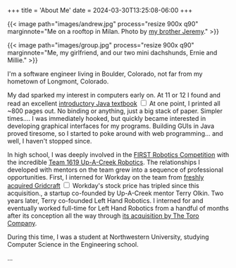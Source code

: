 +++
title = 'About Me'
date = 2024-03-30T13:25:08-06:00
+++

<section>

{{< image
  path="images/andrew.jpg"
  process="resize 900x q90"
  marginnote="Me on a rooftop in Milan. Photo by [my brother Jeremy](https://www.instagram.com/jeremyvisuals/)." >}}

{{< image
  path="images/group.jpg"
  process="resize 900x q90"
  marginnote="Me, my girlfriend, and our two mini dachshunds, Ernie and Millie." >}}

I'm a software engineer living in Boulder, Colorado, not far from my hometown of Longmont, Colorado.

My dad sparked my interest in computers early on. At 11 or 12 I found and read an excellent
[introductory Java textbook][1]
<label for="sn-java-textbook" class="margin-toggle sidenote-number"></label>
<input type="checkbox" id="sn-java-textbook" class="margin-toggle" />
<span class="sidenote">At one point, I printed all ~800 pages out. No binding or anything, just a big stack of paper.
Simpler times...</span>. I was immediately hooked, but quickly became interested in developing graphical interfaces for
my programs. Building GUIs in Java proved tiresome, so I started to poke around with web programming... and well, I
haven't stopped since.

In high school, I was deeply involved in the [FIRST Robotics Competition][2] with the incredible [Team 1619 Up-A-Creek
Robotics][3]. The relationships I developed with mentors on the team grew into a sequence of professional
opportunities. First, I interned for Workday on the team from [freshly acquired Gridcraft][4]
<label for="sn-workday" class="margin-toggle sidenote-number"></label>
<input type="checkbox" id="sn-workday" class="margin-toggle" />
<span class="sidenote">Workday's stock price has tripled since this acquisition.</span>, a startup co-founded by
Up-A-Creek mentor Terry Olkin. Two years later, Terry co-founded Left Hand Robotics. I interned for and eventually
worked full-time for Left Hand Robotics from a handful of months after its conception all the way through [its
acquisition by The Toro Company][5].

During this time, I was a student at Northwestern University, studying Computer Science in the Engineering school.

...

</section>

[1]: https://math.hws.edu/javanotes/
[2]: https://www.team1619.org/
[3]: https://www.team1619.org/
[4]: https://mergr.com/workday-acquires-gridcraft
[5]: https://www.thetorocompany.com/news-releases/news-release-details/toro-company-acquires-left-hand-robotics-inc
